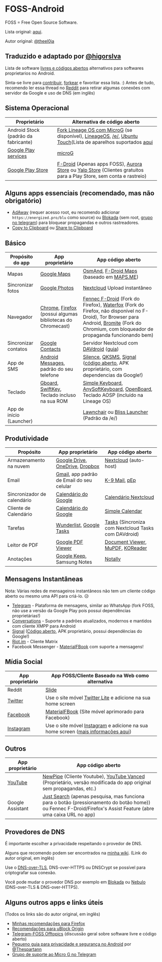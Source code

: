 # FOSS-Android
FOSS = Free Open Source Software.

Lista original: [aqui](https://github.com/theel0ja/foss-android/edit/master/README.md).

Autor original: [@theel0ja](https://github.com/theel0ja)

Traduzido e adaptado por [@higorslva](https://github.com/higorslva)
-------------------------------------------------------------------------------------

Lista de software [livres e códigos abertos](https://pt.wikipedia.org/wiki/Software_livre_e_de_c%C3%B3digo_aberto) alternativos para softwares proprietarios no Android.

Sinta-se livre para [contribuir](https://github.com/theel0ja/foss-android/edit/master/README.md), [forkear](https://github.com/theel0ja/foss-android/fork) e favoritar essa lista. :)
Antes de tudo, recomendo ler essa thread no [Reddit](https://www.reddit.com/r/LineageOS/comments/cl5c90/degoogling_lineageos_instructions_august_2019/) para retirar algumas conexôes com servidor da Google e uso de DNS (em inglês)
## Sistema Operacional

|Proprietário|Alternativa de código aberto|
|---------------|--------|
|Android Stock (padrão da fabricante)|[Fork Lineage OS com MicroG](https://lineage.microg.org/) (se disponível), [LineageOS](https://lineageos.org/), [/e/](https://e.foundation/), [Ubuntu Touch](https://ubuntu-touch.io/)(Lista de aparelhos suportados [aqui](https://devices.ubuntu-touch.io/)|
|[Google Play services](https://pt.wikipedia.org/wiki/Google_Play_Services)|[microG](https://microg.org/)|
|[Google Play Store](https://pt.wikipedia.org/wiki/Google_Play)|[F-Droid](https://f-droid.org/pt/) (Apenas apps FOSS), [Aurora Store](https://f-droid.org/en/packages/com.dragons.aurora/) ou [Yalp Store](https://f-droid.org/packages/com.github.yeriomin.yalpstore/) (Clientes gratuitos para a Play Store, sem conta e rastreio)|

## Alguns apps essenciais (recomendado, mas não obrigatório)

* [AdAway](https://f-droid.org/packages/org.adaway/) (requer acesso root, eu recomendo adicionar `https://energized.pro/blu` como source) ou [Blokada](https://blokada.org/) (sem root, [grupo no telegram](https://t.me/blokadachat)) para bloquear propagandas e outros rastreadores.
* [Copy to Clipboard](https://f-droid.org/en/packages/se.johanhil.clipboard/) ou [Share to Clipboard](https://f-droid.org/en/packages/com.tengu.sharetoclipboard/)

## Básico

|Propósito do app|App proprietário|App código aberto|
|------------------|---------------|--------|
|Mapas|[Google Maps](https://play.google.com/store/apps/details?id=com.google.android.apps.maps&hl=en)|[OsmAnd](https://f-droid.org/packages/net.osmand.plus/), [F-Droid Maps](https://f-droid.org/en/packages/com.github.axet.maps/) (baseado em [MAPS.ME](https://maps.me/))|
|Sincronizar fotos|[Google Photos](https://play.google.com/store/apps/details?id=com.google.android.apps.photos&hl=en)|[Nextcloud](https://nextcloud.com/) Upload instantâneo|
|Navegador|[Chrome](https://play.google.com/store/apps/details?id=com.android.chrome), [Firefox](https://play.google.com/store/apps/details?id=org.mozilla.firefox) (possui algumas bibliotecas do Chromecast)|[Fennec F-Droid](https://f-droid.org/en/packages/org.mozilla.fennec_fdroid/) (Fork do Firefox), [Waterfox](https://play.google.com/store/apps/details?id=org.waterfoxproject.waterfox) (Fork do Firefox, não disponível no F-Droid), Tor Browser para Android, [Bromite](https://www.bromite.org/) (Fork do Chromium, com bloqueador de propaganda funcionando bem)|
|Sincronizar contatos|[Google Contacts](https://en.wikipedia.org/wiki/Google_Contacts)|Servidor Nextcloud com [DAVdroid](https://f-droid.org/en/packages/at.bitfire.davdroid/) ([guia](https://www.davdroid.com/tested-with/nextcloud/))|
|App de SMS|[Android Messages](https://play.google.com/store/apps/details?id=com.google.android.apps.messaging&hl=en), padrão do seu telefone|[Silence](https://f-droid.org/en/packages/org.smssecure.smssecure/), [QKSMS](https://f-droid.org/packages/com.moez.QKSMS/), [Signal](https://signal.org/android/apk/) ([código aberto](https://github.com/signalapp/Signal-Android), APK proprietário, com dependencias da Google!)|
|Teclado|[Gboard](https://play.google.com/store/apps/details?id=com.google.android.inputmethod.latin), [SwiftKey](https://play.google.com/store/apps/details?id=com.touchtype.swiftkey), Teclado incluso na sua ROM|[Simple Keyboard](https://f-droid.org/en/packages/rkr.simplekeyboard.inputmethod/), [AnySoftKeyboard](https://anysoftkeyboard.github.io/), [OpenBoard](https://f-droid.org/packages/org.dslul.openboard.inputmethod.latin), Teclado AOSP (incluído na Lineage OS)|
|App de início (Launcher)||[Lawnchair](https://f-droid.org/packages/ch.deletescape.lawnchair.plah/) ou [Bliss Launcher](https://f-droid.org/en/packages/foundation.e.blisslauncher/) (Padrão da /e/)

## Produtividade

|Propósito|App proprietário|App código aberto|
|-------|---------------|--------|
|Armazenamento na nuvem|[Google Drive](https://play.google.com/store/apps/details?id=com.google.android.apps.docs), [OneDrive](https://play.google.com/store/apps/details?id=com.microsoft.skydrive), [Dropbox](https://play.google.com/store/apps/details?id=com.dropbox.android)|[Nextcloud](https://nextcloud.com/) (auto-host)|
|Email|[Gmail](https://play.google.com/store/apps/details?id=com.google.android.gm), app padrão de Email do seu celular|[K-9 Mail](https://f-droid.org/en/packages/com.fsck.k9/), [pEp](https://f-droid.org/packages/security.pEp/)|
|Sincronizador de calendário|[Calendário do Google](https://www.google.com/calendar/about/)|[Calendário Nextcloud](https://apps.nextcloud.com/apps/calendar)|
|Cliente de Calendário|[Calendário do Google](https://play.google.com/store/apps/details?id=com.google.android.calendar)|[Simple Calendar](https://f-droid.org/packages/com.simplemobiletools.calendar/)|
|Tarefas|[Wunderlist](https://play.google.com/store/apps/details?id=com.wunderkinder.wunderlistandroid), [Google Tasks](https://play.google.com/store/apps/details?id=com.google.android.apps.tasks)|[Tasks](https://f-droid.org/en/packages/org.dmfs.tasks/) (Sincroniza com Nextcloud Tasks com DAVdroid)|
|Leitor de PDF|[Google PDF Viewer](https://play.google.com/store/apps/details?id=com.google.android.apps.pdfviewer&hl=en_US)|[Document Viewer](https://f-droid.org/en/packages/org.sufficientlysecure.viewer/), [MuPDF](https://f-droid.org/en/packages/com.artifex.mupdf.viewer.app/), [KOReader](https://f-droid.org/en/packages/org.koreader.launcher/)|
|Anotações| [Google Keep](https://play.google.com/store/apps/details?id=com.google.android.keep&hl=pt_BR&gl=US), Samsung Notes| [Notally](https://f-droid.org/pt_BR/packages/com.omgodse.notally)|

## Mensagens Instantâneas

Nota: Várias redes de mensageiros instantâneos não tem um cliente código aberto ou mesmo uma API para criá-lo. 😥

* [Telegram](https://f-droid.org/en/packages/org.telegram.messenger/) - Plataforma de mensagens, similar ao WhatsApp (fork FOSS, não use a versão da Google Play pois possui dependências proprietárias!)
* [Conversations](https://f-droid.org/en/packages/eu.siacs.conversations/) - Suporte a padrões atualizados, modernos e mantidos com cliente XMPP para Android
* [Signal](https://signal.org/android/apk/) ([Código aberto](https://github.com/signalapp/Signal-Android), APK proprietário, possui dependências do Google!)
* [Riot.im](https://f-droid.org/packages/im.vector.alpha/) - Cliente Matrix
* Facebook Messenger - [MaterialFBook](https://github.com/ZeeRooo/MaterialFBook) com suporte a mensagens!

## Mídia Social

|App proprietário|App FOSS/Cliente Baseado na Web como alternativa|
|---------------|-------------------------------------|
|Reddit|[Slide](https://f-droid.org/en/packages/me.ccrama.redditslide/)|
|[Twitter](https://play.google.com/store/apps/details?id=com.twitter.android)|Use o site móvel [Twitter Lite](https://mobile.twitter.com/home) e adicione na sua home screen|
|[Facebook](https://play.google.com/store/apps/details?id=com.facebook.katana&hl=en)|[MaterialFBook](https://github.com/ZeeRooo/MaterialFBook) (Site móvel aprimorado para Facebook)|
|[Instagram](https://play.google.com/store/apps/details?id=com.instagram.android)|Use o site móvel [Instagram](https://www.instagram.com/) e adicione na sua home screen ([mais informações aqui](https://www.androidpolice.com/2017/05/10/instagram-new-mobile-web-app-ability-upload-photos/))|

## Outros

|App proprietário|App código aberto|
|---------------|--------|
|[YouTube](https://play.google.com/store/apps/details?id=com.google.android.youtube&hl=en)|[NewPipe](https://f-droid.org/en/packages/org.schabi.newpipe/) (Cliente Youtube), [YouTube Vanced](https://forum.xda-developers.com/android/apps-games/app-youtube-vanced-edition-t3758757) (Proprietário, versão modificada do app original sem propagandas, etc.)
|Google Assistant|[Just Search](https://f-droid.org/packages/co.pxhouse.sas/) (apenas pesquisa, mas funciona para o botão (pressionamento do botão home)) ou Fennec F-Droid/Firefox's Assist Feature (abre uma caixa URL no app)|

<!--

## Basics

|Purpose|Proprietary app|FOSS App|
|-------|---------------|--------|

-->

## Provedores de DNS

É importante escolher a privacidade respeitando o provedor de DNS.

Alguns que recomendo podem ser encontrados na [minha wiki](https://wiki.lelux.fi/dns/resolvers). (Link do autor original, em inglês)

Use o [DNS-over-TLS](https://wiki.lelux.fi/dns-over-tls/#android), DNS-over-HTTPS ou DNSCrypt se possível para criptografar sua conexão.

Você pode mudar o provedor DNS por exemplo em [Blokada](https://blokada.org/) ou [Nebulo](https://smokescreen.app/) (DNS-over-TLS & DNS-over-HTTPS).


## Alguns outros apps e links úteis
(Todos os links são do autor original, em inglês)

* [Minhas recomendações para Firefox](https://github.com/theel0ja/firefox-recommendations/blob/master/README.md)
* [Recomendações para uBlock Origin](https://github.com/theel0ja/ubo-recommendations/blob/master/README.md)
* [Telegram-FOSS Offtopics](https://t.me/tfossofftop) (discussão geral sobre software livre e código aberto)
* [Pequeno guia para privacidade e segurança no Android](https://t.me/AOSDPx/80) por [@Thespartann](https://github.com/Thespartann)
* [Grupo de suporte ao Micro G no Telegram](https://t.me/microGSupport) 
 
